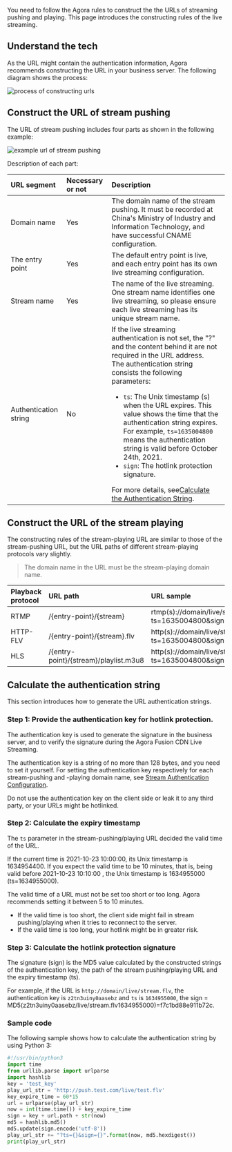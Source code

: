 You need to follow the Agora rules to construct the the URLs of streaming pushing and playing. This page introduces the constructing rules of the live streaming.

## Understand the tech

As the URL might contain the authentication information, Agora recommends constructing the URL in your business server. The following diagram shows the process:

![process of constructing urls](https://web-cdn.agora.io/docs-files/1636618037332)



## Construct the URL of stream pushing

The URL of stream pushing includes four parts as shown in the following example:

![example url of stream pushing](https://web-cdn.agora.io/docs-files/1636618075549)

Description of each part:

| URL segment | Necessary or not | Description |
| :--------- | :------- | :----------------------------------------------------------- |
| Domain name | Yes | The domain name of the stream pushing. It must be recorded at China's Ministry of Industry and Information Technology, and have successful CNAME configuration.   |
| The entry point | Yes | The default entry point is live, and each entry point has its own live streaming configuration. |
| Stream name | Yes | The name of the live streaming. One stream name identifies one live streaming, so please ensure each live streaming has its unique stream name. |
| Authentication string | No | If the live streaming authentication is not set, the "?" and the content behind it are not required in the URL address. <br/>The authentication string consists the following parameters: <ul><li>`ts`: The Unix timestamp (s) when the URL expires. This value shows the time that the authentication string expires. For example, `ts=1635004800` means the authentication string is valid before October 24th, 2021.</li><li>`sign`: The hotlink protection signature.</li></ul>For more details, see<a href="#key">Calculate the Authentication String</a>. |

## Construct the URL of the stream playing

The constructing rules of the stream-playing URL are similar to those of the stream-pushing URL, but the URL paths of different stream-playing protocols vary slightly.

> The domain name in the URL must be the stream-playing domain name.

| Playback protocol | URL path | URL sample |
| :------- | :------------------------------------ | :----------------------------------------------------------- |
| RTMP | /{entry-point}/{stream} | rtmp(s)://domain/live/stream?ts=1635004800&sign=95b0a9970c593819 |
| HTTP-FLV | /{entry-point}/{stream}.flv | http(s)://domain/live/stream**.flv**?ts=1635004800&sign=337f185b6571cd42 |
| HLS | /{entry-point}/{stream}/playlist.m3u8 | http(s)://domain/live/stream/**playlist.m3u8**?ts=1635004800&sign=a1d2d3bcce31c9fe |


<a name="key"></a>

## Calculate the authentication string

This section introduces how to generate the URL authentication strings.

### Step 1: Provide the authentication key for hotlink protection.

The authentication key is used to generate the signature in the business server, and to verify the signature during the Agora Fusion CDN Live Streaming.

The authentication key is a string of no more than 128 bytes, and you need to set it yourself. For setting the authentication key respectively for each stream-pushing and -playing domain name, see [Stream Authentication Configuration](/en/fusion-cdn-streaming/rest-api-authentication-fls?platform=RESTful).

<div class="alert warning">Do not use the authentication key on the client side or leak it to any third party, or your URLs might be hotlinked.</div>

### Step 2: Calculate the expiry timestamp

The `ts` parameter in the stream-pushing/playing URL decided the valid time of the URL.

If the current time is 2021-10-23 10:00:00, its Unix timestamp is 1634954400. If you expect the valid time to be 10 minutes, that is, being valid before 2021-10-23 10:10:00 , the Unix timestamp is 1634955000 (ts=1634955000).

The valid time of a URL must not be set too short or too long. Agora recommends setting it between 5 to 10 minutes.

- If the valid time is too short, the client side might fail in stream pushing/playing when it tries to reconnect to the server.
- If the valid time is too long, your hotlink might be in greater risk.

### Step 3: Calculate the hotlink protection signature

The signature (sign) is the MD5 value calculated by the constructed strings of the authentication key, the path of the stream pushing/playing URL and the expiry timestamp (ts).

For example, if the URL is `http://domain/live/stream.flv`, the authentication key is `z2tn3uiny0aasebz` and `ts` is `1634955000`, the sign = MD5(z2tn3uiny0aasebz/live/stream.flv1634955000)=f7c1bd88e911b72c.

### Sample code

The following sample shows how to calculate the authentication string by using Python 3:

```python
#!/usr/bin/python3
import time
from urllib.parse import urlparse
import hashlib
key = 'test_key'
play_url_str = 'http://push.test.com/live/test.flv'
key_expire_time = 60*15
url = urlparse(play_url_str)
now = int(time.time()) + key_expire_time
sign = key + url.path + str(now)
md5 = hashlib.md5()
md5.update(sign.encode('utf-8'))
play_url_str += "?ts={}&sign={}".format(now, md5.hexdigest())
print(play_url_str)
```

